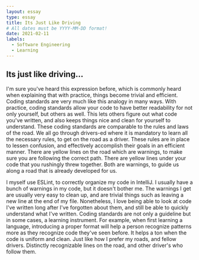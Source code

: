 ```yaml
---
layout: essay
type: essay
title: Its Just Like Driving
# All dates must be YYYY-MM-DD format!
date: 2021-02-11
labels:
  - Software Engineering
  - Learning
---
```


## Its just like driving...
I'm sure you've heard this expression before, which is commonly heard when explaining that with practice, things become trivial and efficient. Coding standards are very much like this analogy in many ways. With practice, coding standards allow your code to have better readability for not only yourself, but others as well. This lets others figure out what code you've written, and also keeps things nice and clean for yourself to understand. These coding standards are comparable to the rules and laws of the road. We all go through drivers-ed where it is mandatory to learn all the necessary rules, to get on the road as a driver. These rules are in place to lessen confusion, and effectively accomplish their goals in an efficient manner. There are yellow lines on the road which are warnings, to make sure you are following the correct path. There are yellow lines under your code that you rushingly threw together. Both are warnings, to guide us along a road that is already developed for us.

I myself use ESLint, to correctly organize my code in IntelliJ. I usually have a bunch of warnings in my code, but it doesn't bother me. The warnings I get are usually very easy to clean up, and are trivial things such as leaving a new line at the end of my file. Nonetheless, I love being able to look at code I've written long after I've forgotten about them, and still be able to quickly understand what I've written. Coding standards are not only a guideline but in some cases, a learning instrument. For example, when first learning a language, introducing a proper format will help a person recognize patterns more as they recognize code they've seen before. It helps a ton when the code is uniform and clean. Just like how I prefer my roads, and fellow drivers. Distinctly recognizable lines on the road, and other driver's who follow them.
